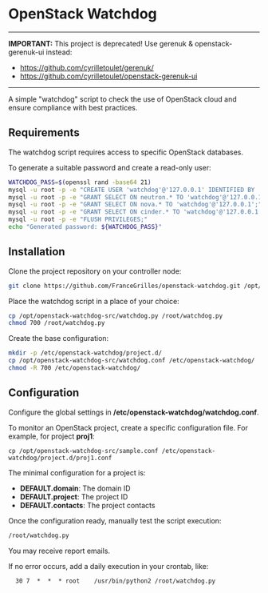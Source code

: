 # OpenStack Watchdog

---
**IMPORTANT:** This project is deprecated!
Use gerenuk & openstack-gerenuk-ui instead:
 * https://github.com/cyrilletoulet/gerenuk/
 * https://github.com/cyrilletoulet/openstack-gerenuk-ui
---

A simple "watchdog" script to check the use of OpenStack cloud and ensure compliance with best practices.


## Requirements

The watchdog script requires access to specific OpenStack databases.

To generate a suitable password and create a read-only user:
```bash
WATCHDOG_PASS=$(openssl rand -base64 21)
mysql -u root -p -e "CREATE USER 'watchdog'@'127.0.0.1' IDENTIFIED BY '${WATCHDOG_PASS}';"
mysql -u root -p -e "GRANT SELECT ON neutron.* TO 'watchdog'@'127.0.0.1';"
mysql -u root -p -e "GRANT SELECT ON nova.* TO 'watchdog'@'127.0.0.1';"
mysql -u root -p -e "GRANT SELECT ON cinder.* TO 'watchdog'@'127.0.0.1';"
mysql -u root -p -e "FLUSH PRIVILEGES;"
echo "Generated password: ${WATCHDOG_PASS}"
```


## Installation

Clone the project repository on your controller node:
```bash
git clone https://github.com/FranceGrilles/openstack-watchdog.git /opt/openstack-watchdog-src
```

Place the watchdog script in a place of your choice:
```bash
cp /opt/openstack-watchdog-src/watchdog.py /root/watchdog.py
chmod 700 /root/watchdog.py
```

Create the base configuration:
```bash
mkdir -p /etc/openstack-watchdog/project.d/
cp /opt/openstack-watchdog-src/watchdog.conf /etc/openstack-watchdog/
chmod -R 700 /etc/openstack-watchdog/
```


## Configuration

Configure the global settings in **/etc/openstack-watchdog/watchdog.conf**.

To monitor an OpenStack project, create a specific configuration file. For example, for project **proj1**:
```
cp /opt/openstack-watchdog-src/sample.conf /etc/openstack-watchdog/project.d/proj1.conf
```

The minimal configuration for a project is:
 * **DEFAULT.domain**: The domain ID
 * **DEFAULT.project**: The project ID
 * **DEFAULT.contacts**: The project contacts


Once the configuration ready, manually test the script execution:
```bash
/root/watchdog.py
```
You may receive report emails.

If no error occurs, add a daily execution in your crontab, like:
```
  30 7  *  *  * root    /usr/bin/python2 /root/watchdog.py
```
